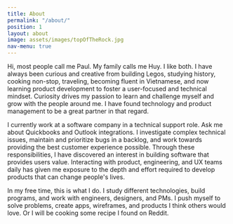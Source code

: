 ```yaml
---
title: About
permalink: "/about/"
position: 1
layout: about
image: assets/images/topOfTheRock.jpg
nav-menu: true
---
```

<div class="box">
<p>Hi, most people call me Paul. My family calls me Huy. I like both. I have always been curious and creative from building Legos, studying history, cooking non-stop, traveling, becoming fluent in Vietnamese, and now learning product development to foster a user-focused and technical mindset. Curiosity drives my passion to learn and challenge myself and grow with the people around me. I have found technology and product management to be a great partner in that regard.</p>

<p>I currently work at a software company in a technical support role. Ask me about Quickbooks and Outlook integrations. I investigate complex technical issues, maintain and prioritize bugs in a backlog, and work towards providing the best customer experience possible. Through these responsibilities, I have discovered an interest in building software that provides users value. Interacting with product, engineering, and UX teams daily has given me exposure to the depth and effort required to develop products that can change people's lives.</p>

<p>In my free time, this is what I do. I study different technologies, build programs, and work with engineers, designers, and PMs. I push myself to solve problems, create apps, wireframes, and products I think others would love. Or I will be cooking some recipe I found on Reddit.</p>
</div>
